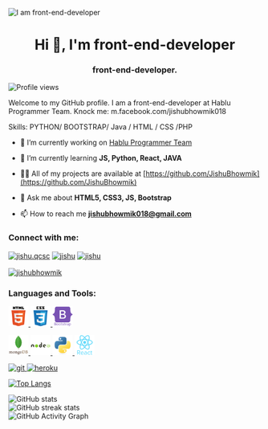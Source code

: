 ![I am front-end-developer](https://github.com/JishuBhowmik)


<h1 align="center">Hi 👋, I'm front-end-developer</h1>
<h3 align="center">front-end-developer.</h3>

![Profile views](https://gpvc.arturio.dev/JishuBhowmik) 

Welcome to my GitHub profile. I am a front-end-developer at Hablu Programmer Team. 
Knock me: m.facebook.com/jishubhowmik018

Skills: PYTHON/ BOOTSTRAP/ Java / HTML / CSS /PHP
 

- 🔭 I’m currently working on [Hablu Programmer Team](https://habluprogrammer.com/)

- 🌱 I’m currently learning **JS, Python, React, JAVA**

- 👨‍💻 All of my projects are available at [https://github.com/JishuBhowmik](https://github.com/JishuBhowmik)

- 💬 Ask me about **HTML5, CSS3, JS, Bootstrap**

- 📫 How to reach me **jishubhowmik018@gmail.com**

<h3 align="left">Connect with me:</h3>
<p align="left">
<a href="https://fb.com/jishubhowmik018" target="blank"><img align="center" src="https://raw.githubusercontent.com/rahuldkjain/github-profile-readme-generator/master/src/images/icons/Social/facebook.svg" alt="jishu.qcsc" height="30" width="40" /></a>
<a href="https://twitter.com/JishuBhowmik018" target="blank"><img align="center" src="https://raw.githubusercontent.com/rahuldkjain/github-profile-readme-generator/master/src/images/icons/Social/twitter.svg" alt="jishu" height="30" width="40" /></a>
<a href="https://linkedin.com/in/jishu-bhowmik018" target="blank"><img align="center" src="https://raw.githubusercontent.com/rahuldkjain/github-profile-readme-generator/master/src/images/icons/Social/linked-in-alt.svg" alt="jishu" height="30" width="40" /></a>

<a href="https://instagram.com/bhowmikjishu" target="blank"><img align="center" src="https://raw.githubusercontent.com/rahuldkjain/github-profile-readme-generator/master/src/images/icons/Social/instagram.svg" alt="jishubhowmik" height="30" width="40" /></a>
</p>

<h3 align="left">Languages and Tools:</h3>
<p align="left"> 
<a href="https://www.w3.org/html/" target="_blank"> <img src="https://raw.githubusercontent.com/devicons/devicon/master/icons/html5/html5-original-wordmark.svg" alt="html5" width="40" height="40"/> </a> 
<a href="https://www.w3schools.com/css/" target="_blank"> <img src="https://raw.githubusercontent.com/devicons/devicon/master/icons/css3/css3-original-wordmark.svg" alt="css3" width="40" height="40"/> </a>
<a href="https://getbootstrap.com" target="_blank"> <img src="https://raw.githubusercontent.com/devicons/devicon/master/icons/bootstrap/bootstrap-plain-wordmark.svg" alt="bootstrap" width="40" height="40"/> </a> 

<a href="https://www.mongodb.com/" target="_blank"> <img src="https://raw.githubusercontent.com/devicons/devicon/master/icons/mongodb/mongodb-original-wordmark.svg" alt="mongodb" width="40" height="40"/> </a> 
<a href="https://nodejs.org" target="_blank"> <img src="https://raw.githubusercontent.com/devicons/devicon/master/icons/nodejs/nodejs-original-wordmark.svg" alt="nodejs" width="40" height="40"/> </a>
<a href="https://www.python.org" target="_blank"> <img src="https://raw.githubusercontent.com/devicons/devicon/master/icons/python/python-original.svg" alt="python" width="40" height="40"/> </a> 
<a href="https://reactjs.org/" target="_blank"> <img src="https://raw.githubusercontent.com/devicons/devicon/master/icons/react/react-original-wordmark.svg" alt="react" width="40" height="40"/> </a> 

<a href="https://git-scm.com/" target="_blank"> <img src="https://www.vectorlogo.zone/logos/git-scm/git-scm-icon.svg" alt="git" width="40" height="40"/> </a> 
<a href="https://heroku.com" target="_blank"> <img src="https://www.vectorlogo.zone/logos/heroku/heroku-icon.svg" alt="heroku" width="40" height="40"/> </a> 
 
</p>

[![Top Langs](https://github-readme-stats.vercel.app/api/top-langs/?username=JishuBhowmik)](https://github.com/anuraghazra/github-readme-stats)

![GitHub stats](https://github-readme-stats.vercel.app/api?username=JishuBhowmik&show_icons=true)  
![GitHub streak stats](https://github-readme-streak-stats.herokuapp.com/?user=JishuBhowmik)  
![GitHub Activity Graph](https://activity-graph.herokuapp.com/graph?username=JishuBhowmik)  

